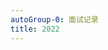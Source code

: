 ```yaml
---
autoGroup-0: 面试记录
title: 2022
---
```

<!-- ## 海南新软
- 日期：3.21 上午十点 fail
## 微盛--腾讯领投
企微管家
- 日期 3.21 晚上七点半
1. async await的try catch问题
2. 箭头函数this ->箭头函数所在的本身定义所在的作用域
3. vue key?判断是否相等
4. [列表点击到第三页跳转 返回第三页(keep-alive)](/source-vue/vue-event.html#vue-keep-alive异步组件)
5. [vue v-model(组件)，v-async](/source-vue/vue-model.html#v-model和sync修饰符)
6. [router next 参数？](/source-vue/vue-about.html#vue-router)

二面
1. [ast中设计的设计模式？Visitor（访问者）](https://juejin.cn/post/6945392689655316494)
2. [webpack异步加载](/front-end/engineering/base-webpack-aync.html)
3. [webpack 不打包某个文件]

三面
1. node后端服务和java写有什么区别 选择
## smbt
一面
1. [width设置100% 和不设置区别](https://www.zhihu.com/question/471783504)
2. [node require('')怎么解析的执行的？](https://juejin.cn/post/6966967728296951815)
  - 读取文件
  - 读取到文件以后给文件包装一个函数
  - 函数格式function(export, module, require,_dirname, filename){}
  - 通过runThisContext将模块编程js语法进行调用
3. 类型推导
4. [减少render的执行次数](https://github.com/Vibing/blog/issues/3)

## 头条
一面
1. 浏览器渲染过程
2. sentry错误监控原理
3. 二叉树路径和 -是否存在 -输出路径

另外
1. decode 模板渲染
2. 柯里化 function sum(a, b, c) {return a + b+ c} var add = curry(sum) add(1)(2,3)
3. 浏览器跳转继续发送请求


1. pnpm 为什么快？---并行下载，避免报的重复下载
2. csrftoen安全？--- 方法from或者a？
3. 一个数字字符串分割成千分位形式


## 美团
1. 浏览器进程线程
2. k个一组链表翻转
fail 不明白为啥？问题都回答了，态度？

## 神策数据
1. setInterval/requestAnimationFrame
2. function this指向问题 
3. 发布订阅(on emit off once)

## 微步
1. 闭包
2. proxy--- 代理，不可变数据
4. promise
5. 斐波那契数列

    ```js
    // 斐波那契数列指的是这样一个数列：0， 1，1，2，3，5，8，13，21，34，55，89..

    // 这个数列从第3项开始，每一项都等于前两项之和。
    const fn = n => {
        // if(n === 0) return 0;
        // if(n === 1) return 1;
        // return fn(n - 1) + fn(n - 2)

        const dp = new Array(n).fill(0);
        dp[0] = 0;
        dp[1] = 1;
        for (let i = 2; i <= n; i++) {
            dp[i] = dp[i - 1] + dp[i - 2]
        }
        return dp[n]
    }
    
    console.log(fn(6))
    ```
    [菲波那切数列](https://github.com/lgwebdream/FE-Interview/issues/9)
6. [超时调用](/front-end/interview/coding.html#超时调用)

## 小米
1. promise实现
2. 有向图是否存在环
3. 斜线输出数组
4. 判断对象的值的路径


5. 接口设计json注意的。。。
6. vue-router和react-router对比
7. IM协议(IMPP/SIP/PRIM/XMPP)

1. webrtc 都有哪些API、连接过程？
2. Houdini、FuguAPI
3. webassembly

4. ssr优化(ssg、协商缓存)

5. vue react diff时间复杂度O(n ^ 3) -> O(n)

6. ref vs shollowRef 
8. this问题
9. 矩形重叠
10. cdn节点监控？
11. computed原理

## 总结

大环境下，找工作困难，面试中谦虚谨慎，态度和蔼，对技术追求的态度，算法回答正确，展现团队领导力；

hr谈薪--不要要求太高

业务需求完成的情况下，多学习一下node服务端&架构相关知识，以及管理方面

**五一前一次搞定面试**

淹死的都是会水的.


// 离职原因--百度出差比较多

// 未来规划---技术深耕 带团队也可

// 解决--说错话  加班问题 架构
// 国企央企，大厂，自动驾驶创业型


// 个人、灵活度 个人原因 规划 公司原因

// 考量这个人，情商要有一些 专业 给人感觉思路清晰


自洽->视角
自我介绍->重新梳理
技术方案-收益
大局
## 其他
公司|一面|二面|三面|结果
---|---|---|---|---
柠檬|pass|pass|hr面|--
火币|pass|pass|定薪定级别|---
字节|pass|pass|fail|--
寺信|pass|fail?|---|--
饭团|fail|---|---|---
掌上先机|fail|--|--|--
蘑菇车联|pass|pass|pass|薪酬没给到offer


* (49 + 900) * 16  税后66.5
* 
* 五险一金 + 商业保险
* 9:60 + 6:30

- [贪吃蛇](https://www.cnblogs.com/TRY0929/p/12094491.html)

- [面试题list](https://github.com/febobo/web-interview)

- [字节跳动](https://osjobs.net/topk/%E5%AD%97%E8%8A%82%E8%B7%B3%E5%8A%A8/) -->